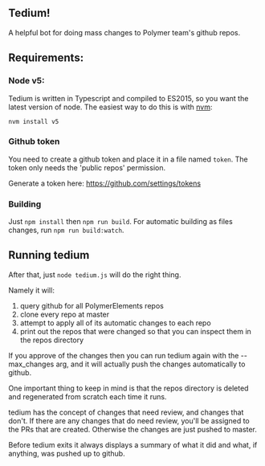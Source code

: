 ## Tedium!

A helpful bot for doing mass changes to Polymer team's github repos.

## Requirements:

### Node v5:

Tedium is written in Typescript and compiled to ES2015, so you want the
latest version of node. The easiest way to do this is with [nvm](https://github.com/creationix/nvm):

```
nvm install v5
```

### Github token

You need to create a github token and place it in a file named `token`.
The token only needs the 'public repos' permission.

Generate a token here:   https://github.com/settings/tokens

### Building

Just `npm install` then `npm run build`. For automatic building as files
changes, run `npm run build:watch`.

## Running tedium

After that, just `node tedium.js` will do the right thing.

Namely it will:

1. query github for all PolymerElements repos
2. clone every repo at master
3. attempt to apply all of its automatic changes to each repo
4. print out the repos that were changed so that you can inspect them
   in the repos directory

If you approve of the changes then you can run tedium again with the
--max_changes arg, and it will actually push the changes automatically to
github.

One important thing to keep in mind is that the repos directory is deleted
and regenerated from scratch each time it runs.

tedium has the concept of changes that need review, and changes that don't.
If there are any changes that do need review, you'll be assigned to the PRs
that are created. Otherwise the changes are just pushed to master.

Before tedium exits it always displays a summary of what it did and what, if
anything, was pushed up to github.

